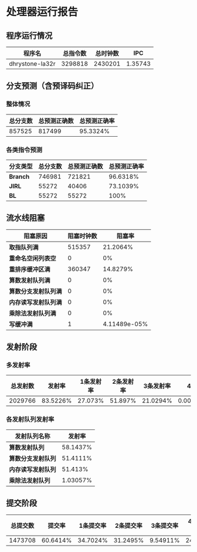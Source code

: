 # 处理器运行报告
## 程序运行情况
|程序名|总指令数|总时钟数|IPC|
|---|---|---|---|
|dhrystone-la32r|3298818|2430201|1.35743|

## 分支预测（含预译码纠正）
### 整体情况
|总分支数|总预测正确数|总预测正确率|
|---|---|---|
|857525|817499|95.3324%|

### 各类指令预测
|分支类型|总分支数|总预测正确数|总预测正确率|
|---|---|---|---|
|**Branch**| 746981 | 721821 | 96.6318%|
|**JIRL**| 55272 | 40406 | 73.1039%|
|**BL**| 55272 | 55272 | 100%|

## 流水线阻塞
|阻塞原因|阻塞时钟数|阻塞率|
|---|---|---|
|**取指队列满**| 515357 | 21.2064%|
|**重命名空闲列表空**|0 | 0%|
|**重排序缓冲区满**|360347 | 14.8279%|
|**算数发射队列满**|0 | 0%|
|**算数分支发射队列满**|0 | 0%|
|**内存读写发射队列满**|0 | 0%|
|**乘除法发射队列满**|0 | 0%|
|**写缓冲满**|1 | 4.11489e-05%|

## 发射阶段
### 多发射率
|总发射数|发射率|1条发射率|2条发射率|3条发射率|4条发射率|
|---|---|---|---|---|---|
|2029766|83.5226%|27.073%|51.897%|21.0294%|0.000591201%|

### 各发射队列发射率
|发射队列名称|发射率|
|---|---|
|**算数发射队列**|58.1437%|
|**算数分支发射队列**|51.4111%|
|**内存读写发射队列**|51.413%|
|**乘除法发射队列**|1.03057%|

## 提交阶段
|总提交数|提交率|1条提交率|2条提交率|3条提交率|4条提交率|
|---|---|---|---|---|---|
|1473708|60.6414%|34.7024%|31.2495%|9.54911%|24.499%|
